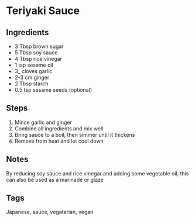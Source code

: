 # Teriyaki Sauce

## Ingredients

* 3 Tbsp brown sugar
* 5 Tbsp soy sauce 
* 4 Tbsp rice vinegar
* 1 tsp sesame oil 
* 3_ cloves garlic
* 2-3 cm ginger
* 2 Tbsp starch
* 0.5 tsp sesame seeds (optional)

## Steps

1. Mince garlic and ginger
2. Combine all ingredients and mix well 
3. Bring sauce to a boil, then simmer until it thickens
4. Remove from heat and let cool down

## Notes

By reducing soy sauce and rice vinegar and adding some vegetable oil, this can also be used as a marinade or glaze

## Tags
Japanese, sauce, vegatarian, vegan
